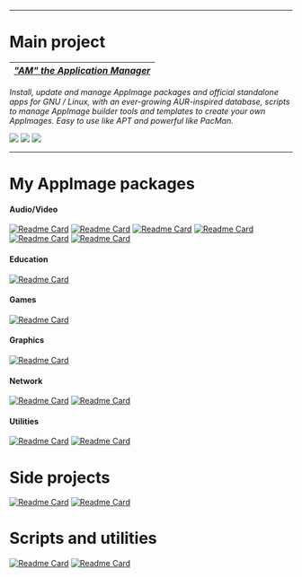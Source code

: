 -------------------------------------------------------
# Main project

| [***"AM" the Application Manager***](https://github.com/ivan-hc/AM-Application-Manager) |
| -- |
*Install, update and manage AppImage packages and official standalone apps for GNU / Linux, with an ever-growing AUR-inspired database, scripts to manage AppImage builder tools and templates to create your own AppImages. Easy to use like APT and powerful like PacMan.*

![](https://img.shields.io/github/stars/ivan-hc/AM-Application-Manager?color=black&label=%20%E2%AD%90&logo=%20&logoColor=black&style=for-the-badge) ![](https://img.shields.io/github/forks/ivan-hc/AM-Application-Manager?style=for-the-badge) ![](https://img.shields.io/github/license/ivan-hc/AM-Application-Manager?style=for-the-badge)

-------------------------------------------------------

# My AppImage packages
#### Audio/Video
[![Readme Card](https://github-readme-stats.vercel.app/api/pin/?username=ivan-hc&theme=bear&repo=Avidemux-unofficial-appimage)](https://github.com/ivan-hc/Avidemux-unofficial-appimage)
[![Readme Card](https://github-readme-stats.vercel.app/api/pin/?username=ivan-hc&theme=bear&repo=Handbrake-appimage)](https://github.com/ivan-hc/Handbrake-appimage)
[![Readme Card](https://github-readme-stats.vercel.app/api/pin/?username=ivan-hc&theme=bear&repo=MPV-appimage)](https://github.com/ivan-hc/MPV-appimage)
[![Readme Card](https://github-readme-stats.vercel.app/api/pin/?username=ivan-hc&theme=bear&repo=ocenaudio-appimage)](https://github.com/ivan-hc/ocenaudio-appimage)
[![Readme Card](https://github-readme-stats.vercel.app/api/pin/?username=ivan-hc&theme=bear&repo=Spotify-appimage)](https://github.com/ivan-hc/Spotify-appimage)
[![Readme Card](https://github-readme-stats.vercel.app/api/pin/?username=ivan-hc&theme=bear&repo=VLC-appimage)](https://github.com/ivan-hc/VLC-appimage)
#### Education
[![Readme Card](https://github-readme-stats.vercel.app/api/pin/?username=ivan-hc&theme=bear&repo=Celestia-appimage)](https://github.com/ivan-hc/Celestia-appimage)
#### Games
[![Readme Card](https://github-readme-stats.vercel.app/api/pin/?username=ivan-hc&theme=bear&repo=KDE-games-suite-appimage)](https://github.com/ivan-hc/KDE-games-suite-appimage)
#### Graphics
[![Readme Card](https://github-readme-stats.vercel.app/api/pin/?username=ivan-hc&theme=bear&repo=GIMP-appimage)](https://github.com/ivan-hc/GIMP-appimage)
#### Network
[![Readme Card](https://github-readme-stats.vercel.app/api/pin/?username=ivan-hc&theme=bear&repo=Chromium-Web-Browser-appimage)](https://github.com/ivan-hc/Chromium-Web-Browser-appimage)
[![Readme Card](https://github-readme-stats.vercel.app/api/pin/?username=ivan-hc&theme=bear&repo=qbittorrent-appimage)](https://github.com/ivan-hc/qbittorrent-appimage)
#### Utilities
[![Readme Card](https://github-readme-stats.vercel.app/api/pin/?username=ivan-hc&theme=bear&repo=Flatpak-installer-appimage)](https://github.com/ivan-hc/Flatpak-installer-appimage)
[![Readme Card](https://github-readme-stats.vercel.app/api/pin/?username=ivan-hc&theme=bear&repo=KDE-utils-appimage)](https://github.com/ivan-hc/KDE-utils-appimage)

# Side projects
[![Readme Card](https://github-readme-stats.vercel.app/api/pin/?username=ivan-hc&theme=highcontrast&repo=Arch-Deployer)](https://github.com/ivan-hc/Arch-Deployer)
[![Readme Card](https://github-readme-stats.vercel.app/api/pin/?username=ivan-hc&theme=highcontrast&repo=AppMan)](https://github.com/ivan-hc/AppMan)

# Scripts and utilities
[![Readme Card](https://github-readme-stats.vercel.app/api/pin/?username=ivan-hc&theme=nightowl&repo=Firefox-for-Linux-scripts)](https://github.com/ivan-hc/Firefox-for-Linux-scripts)
[![Readme Card](https://github-readme-stats.vercel.app/api/pin/?username=ivan-hc&theme=nightowl&repo=flatpak-install-action)](https://github.com/ivan-hc/flatpak-install-action)
